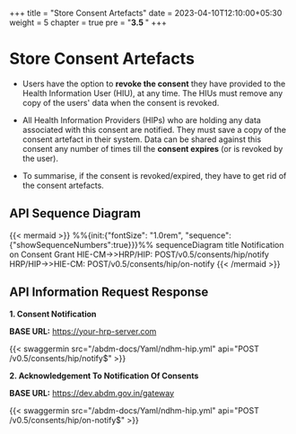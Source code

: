 +++
title = "Store Consent Artefacts"
date = 2023-04-10T12:10:00+05:30
weight = 5
chapter = true
pre = "<b>3.5 </b>"
+++

# Store Consent Artefacts

- Users have the option to **revoke the consent** they have provided to the Health Information User (HIU), at any time. The HIUs must remove any copy of the users' data when the consent is revoked.

- All Health Information Providers (HIPs) who are holding any data associated with this consent are notified. They must save a copy of the consent artefact in their system. Data can be shared against this consent any number of times till the **consent expires** (or is revoked by the user).

- To summarise, if the consent is revoked/expired, they have to get rid of the consent artefacts.

## API Sequence Diagram

{{< mermaid >}}
%%{init:{"fontSize": "1.0rem", "sequence":{"showSequenceNumbers":true}}}%%
sequenceDiagram
title Notification on Consent Grant
HIE-CM->>HRP/HIP: POST/v0.5/consents/hip/notify
HRP/HIP->>HIE-CM: POST/v0.5/consents/hip/on-notify
{{< /mermaid >}}


## API Information Request Response 

**1. Consent Notification**

**BASE URL:** https://your-hrp-server.com

{{< swaggermin src="/abdm-docs/Yaml/ndhm-hip.yml" api="POST /v0.5/consents/hip/notify$" >}}

**2. Acknowledgement To Notification Of Consents**

**BASE URL:** https://dev.abdm.gov.in/gateway

{{< swaggermin src="/abdm-docs/Yaml/ndhm-hip.yml" api="POST /v0.5/consents/hip/on-notify$" >}}
